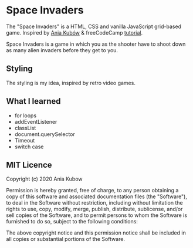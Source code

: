 # Space Invaders

The "Space Invaders" is a HTML, CSS and vanilla JavaScript grid-based game. 
Inspired by [Ania Kubów](https://github.com/kubowania/space-invaders) & freeCodeCamp [tutorial](https://www.youtube.com/watch?v=ec8vSKJuZTk&t=1s).

Space Invaders is a game in which you as the shooter have to shoot down as many alien invaders before they get to you. 

## Styling
The styling is my idea, inspired by retro video games.

## What I learned
* for loops
* addEventListener
* classList
* document.querySelector
* Timeout
* switch case

## MIT Licence
Copyright (c) 2020 Ania Kubow

Permission is hereby granted, free of charge, to any person obtaining a copy of this software and associated documentation files (the "Software"), to deal in the Software without restriction, including without limitation the rights to use, copy, modify, merge, publish, distribute, sublicense, and/or sell copies of the Software, and to permit persons to whom the Software is furnished to do so, subject to the following conditions:

The above copyright notice and this permission notice shall be included in all copies or substantial portions of the Software.

